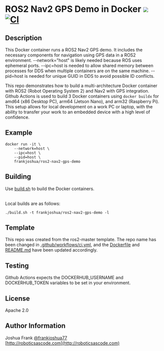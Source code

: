# ROS2 Nav2 GPS Demo in Docker [![](https://img.shields.io/docker/pulls/frankjoshua/ros2-nav2-gps-demo)](https://hub.docker.com/r/frankjoshua/ros2-nav2-gps-demo) [![CI](https://github.com/frankjoshua/docker-ros2-nav2-gps-demo/workflows/CI/badge.svg)](https://github.com/frankjoshua/docker-ros2-nav2-gps-demo/actions)

## Description

This Docker container runs a ROS2 Nav2 GPS demo. It includes the necessary components for navigation using GPS data in a ROS2 environment. --network="host" is likely needed because ROS uses ephemeral ports. --ipc=host is needed to allow shared memory between processes for DDS when multiple containers are on the same machine. --pid=host is needed for unique GUID in DDS to avoid possible ID conflicts.

This repo demonstrates how to build a multi-architecture Docker container with ROS2 (Robot Operating System 2) and Nav2 with GPS integration. Github Actions is used to build 3 Docker containers using `docker buildx` for amd64 (x86 Desktop PC), arm64 (Jetson Nano), and arm32 (Raspberry Pi). This setup allows for local development on a work PC or laptop, with the ability to transfer your work to an embedded device with a high level of confidence.

## Example

```
docker run -it \
    --network=host \
    --ipc=host \
    --pid=host \
    frankjoshua/ros2-nav2-gps-demo
```

## Building

Use [build.sh](build.sh) to build the Docker containers.

<br>Local builds are as follows:

```
./build.sh -t frankjoshua/ros2-nav2-gps-demo -l
```

## Template

This repo was created from the ros2-master template. The repo name has been changed in [.github/workflows/ci.yml](.github/workflows/ci.yml), and the [Dockerfile](Dockerfile) and [README.md](README.md) have been updated accordingly.

## Testing

Github Actions expects the DOCKERHUB_USERNAME and DOCKERHUB_TOKEN variables to be set in your environment.

## License

Apache 2.0

## Author Information

Joshua Frank [@frankjoshua77](https://www.twitter.com/@frankjoshua77)
<br>
[http://roboticsascode.com](http://roboticsascode.com)
